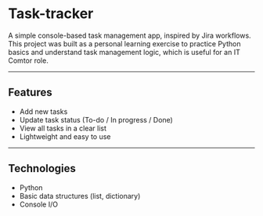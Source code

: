 # Task-tracker

A simple console-based task management app, inspired by Jira workflows.  
This project was built as a personal learning exercise to practice Python basics and understand task management logic, which is useful for an IT Comtor role.  

---

## Features
- Add new tasks  
- Update task status (To-do / In progress / Done)  
- View all tasks in a clear list  
- Lightweight and easy to use  

---

## Technologies
- Python  
- Basic data structures (list, dictionary)  
- Console I/O  
